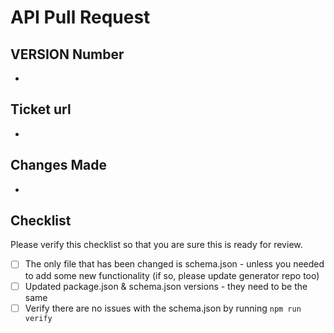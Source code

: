 # API Pull Request
## VERSION Number
- 
## Ticket url
- 
## Changes Made
- 
## Checklist
Please verify this checklist so that you are sure this is ready for review.

- [ ]  The only file that has been changed is schema.json - unless you needed to add some new functionality (if so, please update generator repo too)
- [ ]  Updated package.json & schema.json versions - they need to be the same
- [ ]  Verify there are no issues with the schema.json by running `npm run verify`